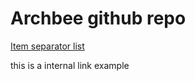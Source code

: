 # Archbee github repo

[Item separator list](./syntax/an-item.md)&#x20;

this is a internal link example
